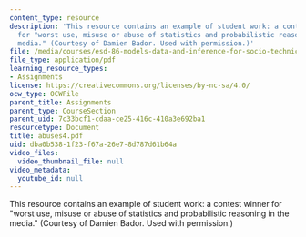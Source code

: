 ```yaml
---
content_type: resource
description: 'This resource contains an example of student work: a contest winner
  for "worst use, misuse or abuse of statistics and probabilistic reasoning in the
  media." (Courtesy of Damien Bador. Used with permission.)'
file: /media/courses/esd-86-models-data-and-inference-for-socio-technical-systems-spring-2007/dba0b5381f23f67a26e78d787d61b64a_abuses4.pdf
file_type: application/pdf
learning_resource_types:
- Assignments
license: https://creativecommons.org/licenses/by-nc-sa/4.0/
ocw_type: OCWFile
parent_title: Assignments
parent_type: CourseSection
parent_uid: 7c33bcf1-cdaa-ce25-416c-410a3e692ba1
resourcetype: Document
title: abuses4.pdf
uid: dba0b538-1f23-f67a-26e7-8d787d61b64a
video_files:
  video_thumbnail_file: null
video_metadata:
  youtube_id: null
---
```

This resource contains an example of student work: a contest winner for "worst use, misuse or abuse of statistics and probabilistic reasoning in the media." (Courtesy of Damien Bador. Used with permission.)